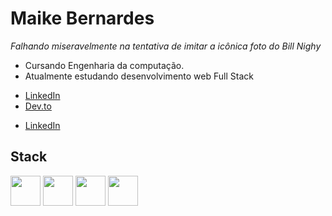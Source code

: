 <h1>Maike Bernardes</h1>

*Falhando miseravelmente na tentativa de imitar a icônica foto do Bill Nighy*

- Cursando Engenharia da computação.
- Atualmente estudando desenvolvimento web Full Stack

* [LinkedIn](https://www.linkedin.com/in/maike-bernardes-565a27236/)<i class="fa-brands fa-twitter-square"></i>
* [Dev.to](https://dev.to/baike97)

<ul style="vertical-align:top;">
		<li  height="48" class="fa-brands fa-twitter-square"><a href="https://www.linkedin.com/in/maike-bernardes-565a27236/">LinkedIn</a></li>
</ul>

<i class="fa-brands fa-twitter-square"></i>

<h2>Stack</h2>

<section style="vertical-align:top;">
  <img height="48" src="https://cdn.jsdelivr.net/gh/devicons/devicon/icons/html5/html5-original.svg" />
  <img height="48" src="https://cdn.jsdelivr.net/gh/devicons/devicon/icons/javascript/javascript-original.svg" />
  <img height="48" src="https://cdn.jsdelivr.net/gh/devicons/devicon/icons/css3/css3-original.svg" />
  <img height="48" src="https://cdn.jsdelivr.net/gh/devicons/devicon/icons/nodejs/nodejs-original.svg" />
</section>
